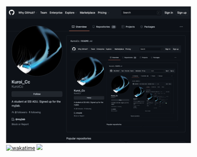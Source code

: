 ![Woah!](https://github.com/KuroiCc/KuroiCc/blob/main/images/screenshot-1.png)
[![wakatime](https://wakatime.com/badge/user/2531e4ff-1c15-4930-bfe1-e98afd433897.svg)](https://wakatime.com/@2531e4ff-1c15-4930-bfe1-e98afd433897)
![](https://wakatime.com/share/@Kuroi_Cc/2ddf0e79-1bc0-41b4-aca8-565a0b46fd2e.svg)
